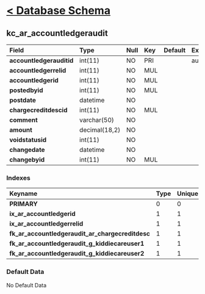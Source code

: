 # [< Database Schema](DatabaseSchema.md) #

## kc\_ar\_accountledgeraudit ##
| **Field** | Type | Null | Key | Default | Extra | Comment |
|:----------|:-----|:-----|:----|:--------|:------|:--------|
| **accountledgerauditid** | int(11) | NO | PRI |  | auto\_increment |  |
| **accountledgerrelid** | int(11) | NO | MUL |  |  |  |
| **accountledgerid** | int(11) | NO | MUL |  |  |  |
| **postedbyid** | int(11) | NO | MUL |  |  |  |
| **postdate** | datetime | NO |  |  |  |  |
| **chargecreditdescid** | int(11) | NO | MUL |  |  |  |
| **comment** | varchar(50) | NO |  |  |  |  |
| **amount** | decimal(18,2) | NO |  |  |  |  |
| **voidstatusid** | int(11) | NO |  |  |  |  |
| **changedate** | datetime | NO |  |  |  |  |
| **changebyid** | int(11) | NO | MUL |  |  |  |


### Indexes ###
| **Keyname** | Type | Unique | Packed | Column | Seq | Cardinality | Collation | Null | Comment |
|:------------|:-----|:-------|:-------|:-------|:----|:------------|:----------|:-----|:--------|
| **PRIMARY** | 0 | 0 | 0 | accountledgerauditid | 1 | 0 | A | 0 | 0 |
| **ix\_ar\_accountledgerid** | 1 | 1 | 1 | accountledgerid | 1 |  | A | 1 | 1 |
| **ix\_ar\_accountledgerrelid** | 1 | 1 | 1 | accountledgerrelid | 1 |  | A | 1 | 1 |
| **fk\_ar\_accountledgeraudit\_ar\_chargecreditdesc** | 1 | 1 | 1 | chargecreditdescid | 1 |  | A | 1 | 1 |
| **fk\_ar\_accountledgeraudit\_g\_kiddiecareuser1** | 1 | 1 | 1 | postedbyid | 1 |  | A | 1 | 1 |
| **fk\_ar\_accountledgeraudit\_g\_kiddiecareuser2** | 1 | 1 | 1 | changebyid | 1 |  | A | 1 | 1 |


### Default Data ###
No Default Data